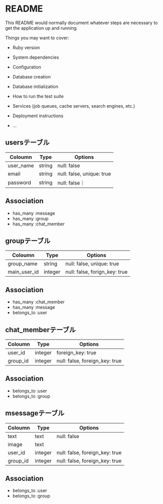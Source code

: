 # README

This README would normally document whatever steps are necessary to get the
application up and running.

Things you may want to cover:

* Ruby version

* System dependencies

* Configuration

* Database creation

* Database initialization

* How to run the test suite

* Services (job queues, cache servers, search engines, etc.)

* Deployment instructions

* ...

## usersテーブル
 |Coloumn|Type|Options|
 |-------|----|-------|
 |user_name|string|null: false|
 |email|string|null: false, unique: true|
 |password|string|null: false｜
## Association
 - has_many :message
 - has_many :group
 - has_many :chat_member

## groupテーブル
 |Coloumn|Type|Options|
 |-------|----|-------|
 |group_name|string|null: false, unique: true|
 |main_user_id|integer|null: false, forign_key: true|
 
## Association
 - has_many :chat_member 
 - has_many :message
 - belongs_to :user

## chat_memberテーブル
 |Coloumn|Type|Options|
 |-------|----|-------|
 |user_id|integer|foreign_key: true|
 |group_id|integer|null: false, foreign_key: true|
## Association
 - belongs_to :user
 - belongs_to :group
 
## msessageテーブル
 |Coloumn|Type|Options|
 |-------|----|-------|
 |text|text|null: false|
 |image|text||
 |user_id|integer|null: false, foreign_key: true|
 |group_id|integer|null: false, foreign_key: true|
## Association
 - belongs_to :user
 - belongs_to :group
